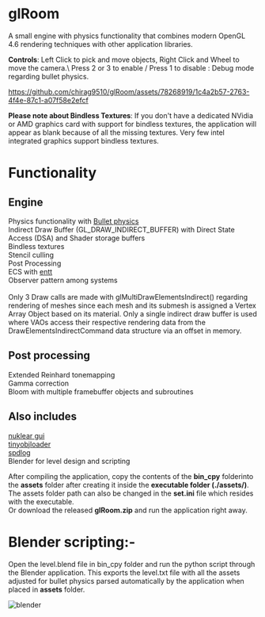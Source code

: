 # glRoom

A small engine with physics functionality that combines modern OpenGL 4.6 rendering techniques with other application libraries.

**Controls**: Left Click to pick and move objects, Right Click and Wheel to move the camera.\ 
Press 2 or 3 to enable / Press 1 to disable : Debug mode regarding bullet physics.

https://github.com/chirag9510/glRoom/assets/78268919/1c4a2b57-2763-4f4e-87c1-a07f58e2efcf

**Please note about Bindless Textures**: If you don't have a dedicated NVidia or AMD graphics card with support for bindless textures, the application will appear as blank because of all the missing textures. Very few intel integrated graphics support bindless textures.

# Functionality
## Engine
Physics functionality with [Bullet physics](https://github.com/bulletphysics/bullet3)\
Indirect Draw Buffer (GL_DRAW_INDIRECT_BUFFER) with Direct State Access (DSA) and Shader storage buffers\
Bindless textures\
Stencil culling\
Post Processing\
ECS with [entt](https://github.com/skypjack/entt)\
Observer pattern among systems\
\
Only 3 Draw calls are made with glMultiDrawElementsIndirect() regarding rendering of meshes since each mesh and its submesh is assigned a Vertex Array Object based on its material. Only a single indirect draw buffer is used where VAOs access their respective rendering data from the DrawElementsIndirectCommand data structure via an offset in memory. 

## Post processing  
Extended Reinhard tonemapping\
Gamma correction\
Bloom with multiple framebuffer objects and subroutines

## Also includes
[nuklear gui](https://github.com/Immediate-Mode-UI/Nuklear)\
[tinyobjloader](https://github.com/tinyobjloader/tinyobjloader)\
[spdlog](https://github.com/gabime/spdlog)\
Blender for level design and scripting

After compiling the application, copy the contents of the **bin_cpy** folderinto the **assets** folder after creating it inside the **executable folder (./assets/)**. The assets folder path can also be changed in the **set.ini** file which resides with the executable. \
Or download the released **glRoom.zip** and run the application right away.

# Blender scripting:- 
Open the level.blend file in bin_cpy folder and run the python script through the Blender application. This exports the level.txt file with all the assets adjusted for bullet physics parsed automatically by the application when placed in **assets** folder.

![blender](https://github.com/chirag9510/glRoom/assets/78268919/948a0575-aecb-443a-845c-828cee67ba58)

